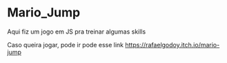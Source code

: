 # Mario_Jump
Aqui fiz um jogo em JS pra treinar algumas skills

Caso queira jogar, pode ir pode esse link https://rafaelgodoy.itch.io/mario-jump
